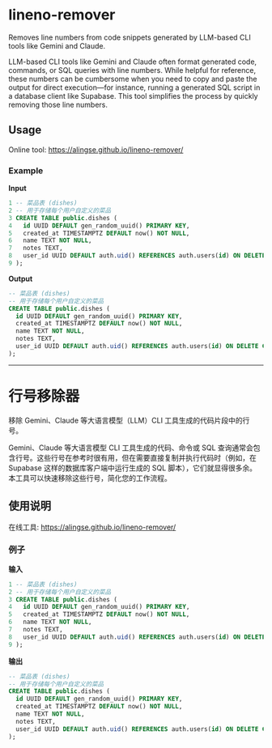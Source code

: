 # lineno-remover

Removes line numbers from code snippets generated by LLM-based CLI tools like Gemini and Claude.

LLM-based CLI tools like Gemini and Claude often format generated code, commands, or SQL queries with line numbers. While helpful for reference, these numbers can be cumbersome when you need to copy and paste the output for direct execution—for instance, running a generated SQL script in a database client like Supabase. This tool simplifies the process by quickly removing those line numbers.

## Usage

Online tool: https://alingse.github.io/lineno-remover/

### Example

**Input**
```sql
1 -- 菜品表 (dishes)
2 -- 用于存储每个用户自定义的菜品
3 CREATE TABLE public.dishes (
4   id UUID DEFAULT gen_random_uuid() PRIMARY KEY,
5   created_at TIMESTAMPTZ DEFAULT now() NOT NULL,
6   name TEXT NOT NULL,
7   notes TEXT,
8   user_id UUID DEFAULT auth.uid() REFERENCES auth.users(id) ON DELETE CASCADE NOT NULL
9 );
```

**Output**
```sql
-- 菜品表 (dishes)
-- 用于存储每个用户自定义的菜品
CREATE TABLE public.dishes (
  id UUID DEFAULT gen_random_uuid() PRIMARY KEY,
  created_at TIMESTAMPTZ DEFAULT now() NOT NULL,
  name TEXT NOT NULL,
  notes TEXT,
  user_id UUID DEFAULT auth.uid() REFERENCES auth.users(id) ON DELETE CASCADE NOT NULL
);
```

---

# 行号移除器

移除 Gemini、Claude 等大语言模型（LLM）CLI 工具生成的代码片段中的行号。

Gemini、Claude 等大语言模型 CLI 工具生成的代码、命令或 SQL 查询通常会包含行号。这些行号在参考时很有用，但在需要直接复制并执行代码时（例如，在 Supabase 这样的数据库客户端中运行生成的 SQL 脚本），它们就显得很多余。本工具可以快速移除这些行号，简化您的工作流程。

## 使用说明

在线工具: https://alingse.github.io/lineno-remover/

### 例子

**输入**

```sql
1 -- 菜品表 (dishes)
2 -- 用于存储每个用户自定义的菜品
3 CREATE TABLE public.dishes (
4   id UUID DEFAULT gen_random_uuid() PRIMARY KEY,
5   created_at TIMESTAMPTZ DEFAULT now() NOT NULL,
6   name TEXT NOT NULL,
7   notes TEXT,
8   user_id UUID DEFAULT auth.uid() REFERENCES auth.users(id) ON DELETE CASCADE NOT NULL
9 );
```

**输出**

```sql
-- 菜品表 (dishes)
-- 用于存储每个用户自定义的菜品
CREATE TABLE public.dishes (
  id UUID DEFAULT gen_random_uuid() PRIMARY KEY,
  created_at TIMESTAMPTZ DEFAULT now() NOT NULL,
  name TEXT NOT NULL,
  notes TEXT,
  user_id UUID DEFAULT auth.uid() REFERENCES auth.users(id) ON DELETE CASCADE NOT NULL
);
```